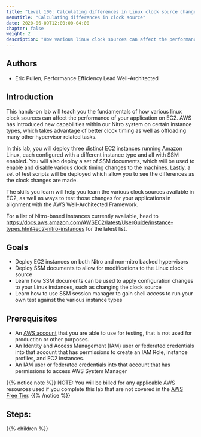 ```yaml
---
title: "Level 100: Calculating differences in Linux clock source changes to application performance"
menutitle: "Calculating differences in clock source"
date: 2020-06-09T12:00:00-04:00
chapter: false
weight: 2
description: "How various linux clock sources can affect the performance of your application on EC2"
---
```

## Authors
- Eric Pullen, Performance Efficiency Lead Well-Architected

## Introduction

This hands-on lab will teach you the fundamentals of how various linux clock sources can affect the performance of your application on EC2. AWS has introduced new capabilities within our Nitro system on certain instance types, which takes advantage of better clock timing as well as offloading many other hypervisor related tasks.

In this lab, you will deploy three distinct EC2 instances running Amazon Linux, each configured with a different instance type and all with SSM enabled.  You will also deploy a set of SSM documents, which will be used to enable and disable various clock timing changes to the machines. Lastly, a set of test scripts will be deployed which allow you to see the differences as the clock changes are made.

The skills you learn will help you learn the various clock sources available in EC2, as well as ways to test those changes for your applications in alignment with the AWS Well-Architected Framework.

For a list of Nitro-based instances currently available, head to https://docs.aws.amazon.com/AWSEC2/latest/UserGuide/instance-types.html#ec2-nitro-instances for the latest list.


## Goals

* Deploy EC2 instances on both Nitro and non-nitro backed hypervisors
* Deploy SSM documents to allow for modifications to the Linux clock source
* Learn how SSM documents can be used to apply configuration changes to your Linux instances, such as changing the clock source
* Learn how to use SSM session manager to gain shell access to run your own test against the various instance types


## Prerequisites

* An [AWS account](https://portal.aws.amazon.com/gp/aws/developer/registration/index.html) that you are able to use for testing, that is not used for production or other purposes.  
* An Identity and Access Management (IAM) user or federated credentials into that account that has permissions to create an IAM Role, instance profiles, and EC2 instances.
* An IAM user or federated credentials into that account that has permissions to access AWS System Manager

{{% notice note %}}
NOTE: You will be billed for any applicable AWS resources used if you complete this lab that are not covered in the [AWS Free Tier](https://aws.amazon.com/free/).
{{% /notice %}}

## Steps:
{{% children  %}}
